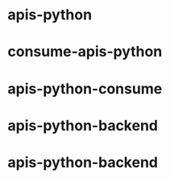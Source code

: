 # apis-python
# consume-apis-python
# apis-python-consume
# apis-python-backend
# apis-python-backend
